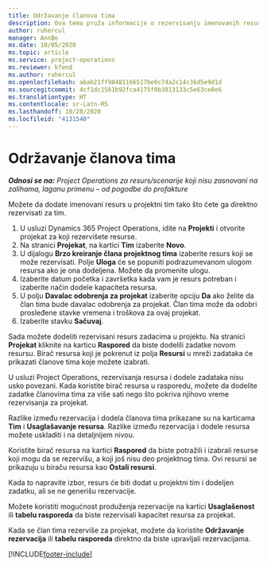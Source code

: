 ```yaml
---
title: Održavanje članova tima
description: Ova tema pruža informacije o rezervisanju imenovanih resursa za timove projekta i njihovom dodeljivanju zadacima.
author: ruhercul
manager: AnnBe
ms.date: 10/05/2020
ms.topic: article
ms.service: project-operations
ms.reviewer: kfend
ms.author: ruhercul
ms.openlocfilehash: abab21ff98481166517be0c74a2c14c36d5e9d1d
ms.sourcegitcommit: 4cf1dc1561b92fca4175f0b3813133c5e63ce8e6
ms.translationtype: HT
ms.contentlocale: sr-Latn-RS
ms.lasthandoff: 10/28/2020
ms.locfileid: "4131540"
---
```

# <a name="maintain-team-members"></a>Održavanje članova tima

_**Odnosi se na:** Project Operations za resurs/scenarije koji nisu zasnovani na zalihama, laganu primenu – od pogodbe do profakture_

Možete da dodate imenovani resurs u projektni tim tako što ćete ga direktno rezervisati za tim.

1. U usluzi Dynamics 365 Project Operations, idite na **Projekti** i otvorite projekat za koji rezervišete resurse.
2. Na stranici **Projekat**, na kartici **Tim** izaberite **Novo**. 
3. U dijalogu **Brzo kreiranje člana projektnog tima** izaberite resurs koji se može rezervisati. Polje **Uloga** će se popuniti podrazumevanom ulogom resursa ako je ona dodeljena. Možete da promenite ulogu. 
4. Izaberite datum početka i završetka kada vam je resurs potreban i izaberite način dodele kapaciteta resursa. 
5. U polju **Davalac odobrenja za projekat** izaberite opciju **Da** ako želite da član tima bude davalac odobrenja za projekat. Član tima može da odobri prosleđene stavke vremena i troškova za ovaj projekat. 
6. Izaberite stavku **Sačuvaj**.

Sada možete dodeliti rezervisani resurs zadacima u projektu. Na stranici **Projekat** kliknite na karticu **Raspored** da biste dodelili zadatke novom resursu. Birač resursa koji je pokrenut iz polja **Resursi** u mreži zadataka će prikazati članove tima koje možete izabrati.


U usluzi Project Operations, rezervisanja resursa i dodele zadataka nisu usko povezani. Kada koristite birač resursa u rasporedu, možete da dodelite zadatke članovima tima za više sati nego što pokriva njihovo vreme rezervisanja za projekat.

Razlike između rezervacija i dodela članova tima prikazane su na karticama **Tim** i **Usaglašavanje resursa**. Razlike između rezervacija i dodele resursa možete uskladiti i na detaljnijem nivou.

Koristite birač resursa na kartici **Raspored** da biste potražili i izabrali resurse koji mogu da se rezervišu, a koji još nisu deo projektnog tima. Ovi resursi se prikazuju u biraču resursa kao **Ostali resursi**.

Kada to napravite izbor, resurs će biti dodat u projektni tim i dodeljen zadatku, ali se ne generišu rezervacije.

Možete koristiti mogućnost produženja rezervacije na kartici **Usaglašenost** ili **tabelu rasporeda** da biste rezervisali kapacitet resursa za projekat.

Kada se član tima rezerviše za projekat, možete da koristite **Održavanje rezervacija** ili **tabelu rasporeda** direktno da biste upravljali rezervacijama.


[!INCLUDE[footer-include](../includes/footer-banner.md)]